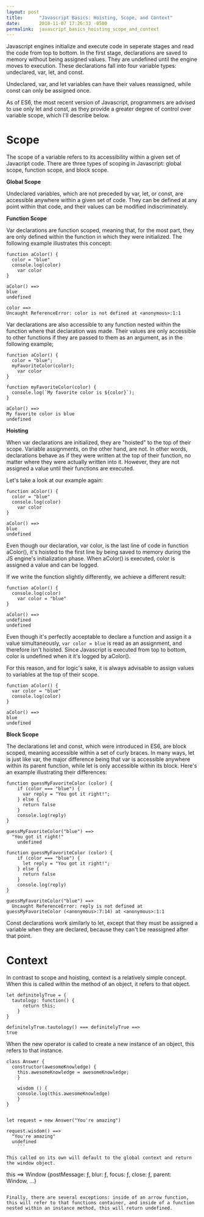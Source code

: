 ```yaml
---
layout: post
title:      "Javascript Basics: Hoisting, Scope, and Context"
date:       2018-11-07 17:26:33 -0500
permalink:  javascript_basics_hoisting_scope_and_context
---
```



Javascript engines initialize and execute code in seperate stages and read the code from top to bottom.  In the first stage, declarations are saved to memory without being assigned values.  They are undefined until the engine moves to execution.  These declarations fall into four variable types:  undeclared, var, let, and const.  

Undeclared, var, and let variables can have their values reassigned, while const can only be assigned once.


As of ES6, the most recent version of Javascript, programmers are advised to use only let and const, as they provide a greater degree of control over variable scope, which I'll describe below.  

# Scope

The scope of a variable refers to its accessibility within a given set of Javacript code.  There are three types of scoping in Javascript: global scope, function scope, and block scope.

**Global Scope**

Undeclared variables, which are not preceded by var, let, or const, are accessible anywhere within a given set of code.  They can be defined at any point within that code, and their values can be modified indiscriminately. 

**Function Scope**

Var declarations are function scoped, meaning that, for the most part, they are only defined within the function in which they were initialized.   The following example illustrates this concept:

```
function aColor() {
  color = "blue"
  console.log(color)	
	var color
}

aColor() ==> 
blue 
undefined

color ==> 
Uncaught ReferenceError: color is not defined at <anonymous>:1:1
```

Var declarations are also accessible to any function nested within the function where that declaration was made. Their values are only accessible to other functions if they are passed to them as an argument, as in the following example;

```
function aColor() {
  color = "blue";
  myFavoriteColor(color);
	var color
}

function myFavoriteColor(color) {
  console.log(`My favorite color is ${color}`);
}

aColor() ==> 
My favorite color is blue
undefined
```

**Hoisting**

When var declarations are initialized, they are "hoisted" to the top of their scope.  Variable assignments, on the other hand, are not.  In other words, declarations behave as if they were written at the top of their function, no matter where they were actually written into it.  However, they are not assigned a value until their functions are executed.  

Let's take a look at our example again:

```
function aColor() {
  color = "blue"
  console.log(color)	
	var color
}

aColor() ==> 
blue 
undefined
```

Even though our declaration, var color, is the last line of code in function aColor(), it's hoisted to the first line by being saved to memory during the JS engine's initialization phase.  When aColor() is executed, color is assigned a value and can be logged.

If we write the function slightly differently, we achieve a different result:

```
function aColor() {
  console.log(color)	
	var color = "blue"
}

aColor() ==> 
undefined
undefined
```

Even though it's perfectly acceptable to declare a function and assign it a value simultaneously, ```var color = blue``` is read as an assignment, and therefore isn't hoisted.  Since Javascript is executed from top to bottom, color is undefined when it it's logged by aColor().

For this reason, and for logic's sake, it is always advisable to assign values to variables at the top of their scope.

```
function aColor() {
  var color = "blue"
  console.log(color)	
}

aColor() ==> 
blue
undefined
```

**Block Scope**

The declarations let and const, which were introduced in ES6, are block scoped, meaning accessible within a set of curly braces.  In many ways, let is just like var, the major difference being that var is accessible anywhere within its parent function, while let is only accessible within its block. 
Here's an example illustrating their differences:

```
function guessMyFavoriteColor (color) {
	if (color === "blue") {
	  var reply = "You got it right!";
	} else {
	  return false
	}
	console.log(reply)
}

guessMyFavoriteColor("blue") ==>
  "You got it right!"
	undefined

function guessMyFavoriteColor (color) {
	if (color === "blue") {
	  let reply = "You got it right!";
	} else {
	  return false
	}
	console.log(reply)
}

guessMyFavoriteColor("blue") ==>
  Uncaught ReferenceError: reply is not defined at guessMyFavoriteColor (<anonymous>:7:14) at <anonymous>:1:1
```

Const declarations work similarly to let, except that they must be assigned a variable when they are declared, because they can't be reassigned after that point.

# Context
In contrast to scope and hoisting, context is a relatively simple concept.  When this is called within the method of an object, it refers to that object.  

```
let definitelyTrue = {
  tautology: function() {
	  return this;
	}
}

definitelyTrue.tautology() === definitelyTrue ==>
true 
```

When the new operator is called to create a new instance of an object, this refers to that instance.  

```
class Answer {
  constructor(awesomeKnowledge) {
	this.awesomeKnowledge = awesomeKnowledge;
	}
	
	wisdom () {
	console.log(this.awesomeKnowledge)
	}
}

	
let request = new Answer("You're amazing")

request.wisdom() ==>
  "You're amazing"
  undefined
	```

This called on its own will default to the global context and return the window object.

```
this ==>
  Window {postMessage: ƒ, blur: ƒ, focus: ƒ, close: ƒ, parent: Window, …}
```

Finally, there are several exceptions: inside of an arrow function, this will refer to that functions container, and inside of a function nested within an instance method, this will return undefined.






















